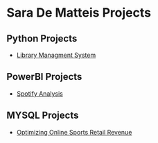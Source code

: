 # Sara De Matteis Projects
## Python Projects
- [Library Managment System](https://github.com/sdematteis00/Library_System.git)
## PowerBI Projects
- [Spotify Analysis](https://github.com/sdematteis00/Spotify_report.git)
## MYSQL Projects
- [Optimizing Online Sports Retail Revenue](https://github.com/sdematteis00/Sports-Retail-project.git)








